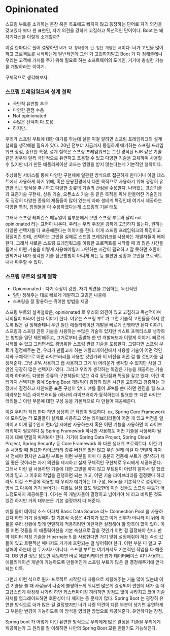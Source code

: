 # Opinionated

스프링 부트를 소개하는 문장 혹은 목표에도 빠지지 않고 등장하는 단어로
자기 의견을 갖고있다 보다 센 표현인, 자기 의견을 강하게 고집하고 독선적인 단어이다.
Boot 는 왜 자기자신을 이렇게 소개할까?

이걸 한마디로 풀어 설명하면 `내가 다 정해줄게 넌 일단 개발만 해`이다.
너가 고민을 많이 하고 프로젝트를 시작하는게 일반적인데 그런 거 고민하지말고 Boot 가 다 정해줄테니
우리는 고객에 가치를 주기 위해 필요로 하는 소프트웨어의 도메인, 거기에 충실한 기능을 개발하라는 이야기.

구체적으로 생각해보자.

### 스프링 프레임워크의 설계 철학
- 극단적 유연함 추구
- 다양한 관점 수용
- Not opinionated
- 수많은 선택지 다 포용
- 하지만..

우리가 스프링 부트에 대한 얘기를 하는데 실은 이걸 알려면 스프링 프레임워크의 설계 철학을 생각해볼 필요가 있다.
20년 전부터 지금까지 동일하게 얘기하는 스프림 프레임워크 장점, 중요한 특징, 설계 철학은 
스프링 프레임워크는 그전 경직된 EJB 같은 기술 같은 경우와 달리 극단적으로 유연하고 포용할 수 있고 다양한 기술을 교체하며 사용할 수 있지만
너가 만든 애플리케이션 코드는 영향을 받지 않는다는게 기본적인 철학이다.

추상화된 서비스를 통해 다양한 구현체에 일관된 방식으로 접근하게 한다거나 이걸
테스트에서 사용하게 하기 위해, 혹은 운용환경에서 다른 목적으로 사용하기 위해 굉장히 유연한 접근 방식을 추구하고
다양한 종류의 기술의 관점을 수용한다. 나와있는 표준기술과 표준기술 구현체, 상용 기술, 오픈소스 기술 등
같은 목적을 위해 만들어진 기술인데도 굉장히 다양한 종류의 제품들이 많이 있는게 자바 생테계 특징인데
여기서 제공하는 다양한 특징, 장점들을 다 수용하겠다는게 스프링의 기본 태도

그래서 스프링 레퍼런스 메뉴얼이 앞부분에서 보면 스프링 부트와 달리 not opinionated 라는 표현이 나온다.
우리는 우리 주장을 강하게 고집하지 않는다, 원하는 다양한 선택지를 다 포용해준다는 이야기를 한다.
이게 스프링 프레임워크의 특징이고 장점이긴 한데, 선택하는 고민을 실제로 스프링 프레임워크를 사용하는 개발자들이 해야한다.
그래서 새로운 스프링 프레임워크를 이용한 프로젝트를 시작할 때 꽤 많은 시간을 들여서 어떤 기술을 어떻게 사용해야될지 고민하는 시간이 필요하고
잘 못하면 호환이 안되거나 내가 생각한 기술 접근방법이 아니게 되는 등 불편한 상황과 고민을 프로젝트 내내 마주할 수 있다.

### 스프링 부트의 설계 철학
- Opionionated - 자기 주장이 강한, 자기 의견을 고집하는, 독선적인
- 일단 정해주는 대로 빠르게 개발하고 고민은 나중에
- 스프링을 잘 활용하는 뛰어한 방법을 제공

스프링 부트의 설계철학은, opinionated 로 우리의 의견이 있고 고집하고 독선적이며 너희들이 따라야 한다 이야기 한다.
이유는 스프링 부트가 그런 기술적 고민들을 하지 않도록 많은 걸 정해줄테니 우린 일단 애플리케이션 개발을 빠르게 진행하면 된다 이야기.
스프링과 스프링 관련 기술을 사용하는 수많은 기술이 있지만 베스트 프렉티스로 생각하는 방법을 일단 제안해주고, 그거로부터 출발해 한 번 개발해보자 이렇게 이야기.
빠르게 시작할 수 있고 그러면서도 광범위한 스프링 관련 기술을 포용한다. 그렇다면 스프링 부트가 결정해주는 건, 우리가 만들고자 하는 애플리케이션에서 사용할 기술이 어떤 것인지와
구체적으로 어떤 라이브러리를 사용할 것인가와 이 버전을 어떤 걸 쓸 것인가를 결정해준다.
그냥 JPA 사용하고 웹 사용하고 그게 뭐 어려운가 생각할 수 있지만 사실 그 안엔 굉장히 많은 선택지가 있다. 
그리고 우리가 생각하는 똑같은 기능을 제공하는 기술이라 하더라도 다양한 종류의 구현체들이 있고 각각 장단점과 특징을 갖고 있다.
이런 여러가지 선택지들 중에 Spring Boot 개발팀이 굉장히 많은 시간을 고민하고 검증하는 과정에서 결정하고 제안해준 표준 구성이 있다.
얘를 들어 JPA를 쓴다하면 엔진을 뭘 쓰고 따라오는 의존 라이브러리들 (하나의 라이브러리가 동작하는데 필요한 또 다른 라이브러리들..) 이런 부분에 대한 구성 등을 기본적으로 다 만들어 제공해준다.

이걸 우리가 직접 한다 하면 상당히 큰 작업이 필요하다. ex, Spring Core Framework 에 모여있는 각 모듈들이 실제로 사용하고 있는 라이브러리들이 어떤 게 있고 버전을 얼마이고 
이게 필수인지 런타임 시에만 사용하는지 혹은 어떤 기능을 사용하면 이 라이브러리까지 필요하다 등 Spring Framework 하나만 사용해도 어떤 기술을 사용해야 될지에 대해 면밀히 따져봐야 한다.
거기에 Spring Data Project, Spring Cloud Project, Spring Security 등 Core Framework 와 다른 생태계 프로젝트다. 이런 기술 사용할 때 필요한 라이브러리 종류 버전은 훨씬 많고 
우린 원래 이걸 다 면밀히 따져서 정해야 했지만 스프링 부트는 이런 부분을 이미 다 충분히 검증해 부트가 생각하기 제일 좋은 것이라는 자기 의견을 제시하고 실제 구체적인 구현체로 우리에게 제공해준다.
그래서 이런 걸 사용하면 기술에 대한 고민을 하지 않고 부트팀이 어련히 알아서 잘 했겠어라 믿고 그 이후의 작업을 진행하면 되는 거고, 어떤 기술 라이브러리를 결정했다 하더라도 이걸 스프링에 적용할 때
우리가 얘기하는 DI 구성, Bean을 기본적으로 설정하는 방식 그 다음에 거기 들어가는 디폴트 설정 값도 필요한데 이런 것들도 스프링 부트가 어느정도까지 제공해준다. 이거는 꼭 개발자들이 결정하고 넘어가야 해 라고 비워둔 것도 있긴 하지만
거의 대부분은 기본 설정까지 다 해준다.

예를 들어 데이터 소스 아파치 Basic Data Source 라느 Connection Pool 을 사용하겠다 하면 거기 설정해야 할 기본적 속성은 4가지가 있고 이게 전부가 아니라
이 뒤에 이 풀을 우리 상황에 맞게 면밀하게 적용하려면 이런저런 설정해야 할 항목이 많이 있다.
이 중 어떤 것들을 이 애플맄이션을 기본 속성으로 잡을 것인가 이런 걸 결정해야 한다.
만약 데이터 저장 기술을 Hibernate 5 를 사용한다면 거기 맞춰 설정해줘야 하는 속성 값들이 있고 트랜젝션 매니저도 거기에 호환되는 걸 넣어줘야 한다.
이런 부분 다 알고 구성해야 하는데 한 두가지가 아니다. 스프링 부트는 여기까지도 기본적인 작업을 다 해준다. DB 연결 정보 정도만 세팅하면 바로 애플리케이션 웹가 데이터베이스 API 사용하는 애플리케이션 개발이 가능하도록 만들어진게
스프링 부트가 많은 걸 결정해주기에 얻게되는 이득.

그런데 이런 식으로 뭔가 프로젝트 시작할 때 자동으로 세팅해주는 기술 많이 있는데 이런 기술을 쓸 때 사람들이 나중에 불평하느게 뭐냐면 많은게 결정되어 편한데 내가 좀 더 고급스럽게 확장해 나가려 하면
커스터마이징 하려하면 장점도 많이 사라지고 코어 기술 자체를 업그레이드하면 호환성이 다 깨지는 등 문제가 많다.
Spring Boot 는 굉장히 유연한 방식으로 내가 많은 걸 결정했지만 너가 나랑 의견이 다른 부분이 생기면 유연하게 그 부분만 변경이 가능하도록 이 방식을 영리한 방법으로 제공해준다. 유연하다는 장점.

Spring boot 가 어떻게 이런 유연한 방식으로 우리에게 많은 결정된 기술을 우리에게 제공하는가 그 원리를 잘 이해하면 나만의 Spring Boot 모듈 만들기도 가능해진다.

